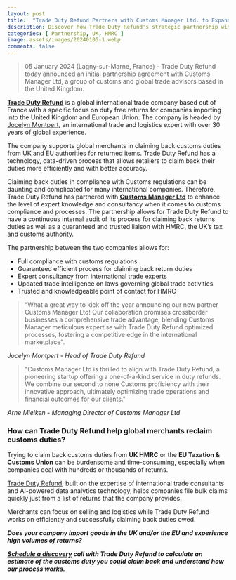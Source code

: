 ```yaml
---
layout: post
title:  "Trade Duty Refund Partners with Customs Manager Ltd. to Expand its Global Customs Compliance Expertise"
description: Discover how Trade Duty Refund's strategic partnership with Customs Manager Ltd, a UK-based group of customs and global trade advisors, enhances global customs compliance expertise. Learn about their efficient duty refund process, expert consultancy, and trusted liaison with HMRC, ensuring full compliance for international businesses.
categories: [ Partnership, UK, HMRC ]
image: assets/images/20240105-1.webp
comments: false
---
```

>05 January 2024 (Lagny-sur-Marne, France) - Trade Duty Refund today announced an initial partnership agreement with Customs Manager Ltd, a group of customs and global trade advisors based in the United Kingdom. 

**[Trade Duty Refund](https://tradedutyrefund.com)** is a global international trade company based out of France with a specific focus on duty free returns for companies importing into the United Kingdom and European Union. The company is headed by [Jocelyn Montpert](https://linkedin.com/in/jocelynmontpert), an international trade and logistics expert with over 30 years of global experience. 

The company supports global merchants in claiming back customs duties from UK and EU authorities for returned items. Trade Duty Refund has a technology, data-driven process that allows retailers to claim back their duties more efficiently and with better accuracy.

Claiming back duties in compliance with Customs regulations can be daunting and complicated for many international companies. Therefore, Trade Duty Refund has partnered with **[Customs Manager Ltd](https://www.customsmanager.org/)** to enhance the level of expert knowledge and consultancy when it comes to customs compliance and processes. The partnership allows for Trade Duty Refund to have a continuous internal audit of its process for claiming back returns duties as well as a guaranteed and trusted liaison with HMRC, the UK’s tax and customs authority. 

The partnership between the two companies allows for:
- Full compliance with customs regulations
- Guaranteed efficient process for claiming back return duties
- Expert consultancy from international trade experts
- Updated trade intelligence on laws governing global trade activities
- Trusted and knowledgeable point of contact for HMRC 


>“What a great way to kick off the year announcing our new partner Customs Manager Ltd! Our collaboration promises crossborder businesses a comprehensive trade advantage, blending  Customs Manager meticulous expertise with Trade Duty Refund optimized processes, fostering a competitive edge in the international marketplace".

<em>Jocelyn Montpert - Head of Trade Duty Refund</em>

>"Customs Manager Ltd is thrilled to align with Trade Duty Refund, a pioneering startup offering a one-of-a-kind service in duty refunds. We combine our second to none Customs proficiency with their innovative approach, ultimately optimizing trade operations and financial outcomes for our clients."

<em>Arne Mielken - Managing Director of Customs Manager Ltd</em>

### How can Trade Duty Refund help global merchants reclaim customs duties?

Trying to claim back customs duties from **UK HMRC** or the **EU Taxation & Customs Union** can be burdensome and time-consuming, especially when companies deal with hundreds or thousands of returns. 

[Trade Duty Refund](https://tradedutyrefund.com), built on the expertise of international trade consultants and AI-powered data analytics technology, helps companies file bulk claims quickly just from a list of returns that the company provides. 

Merchants can focus on selling and logistics while Trade Duty Refund works on efficiently and successfully claiming back duties owed. 

***Does your company import goods in the UK and/or the EU and experience high volumes of returns?***

***[Schedule a discovery](https://zcal.co/i/ipvlgNrr) call with Trade Duty Refund to calculate an estimate of the customs duty you could claim back and understand how our process works.*** 